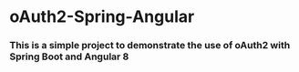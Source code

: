 # oAuth2-Spring-Angular
### This is a simple project to demonstrate the use of oAuth2 with Spring Boot and Angular 8